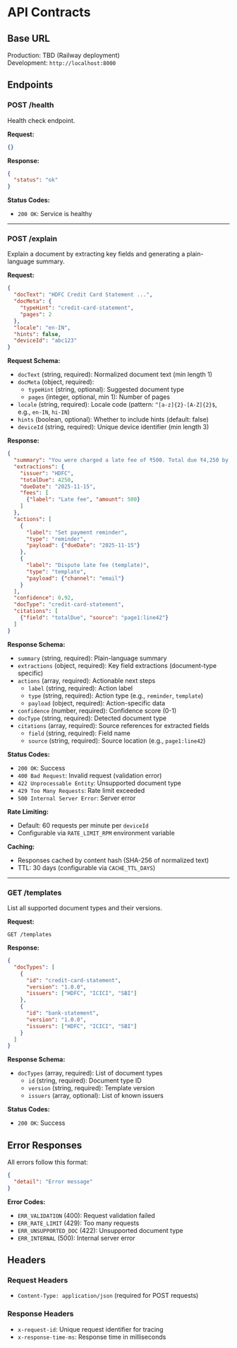 # API Contracts

## Base URL

Production: TBD (Railway deployment)  
Development: `http://localhost:8000`

## Endpoints

### POST /health

Health check endpoint.

**Request:**
```json
{}
```

**Response:**
```json
{
  "status": "ok"
}
```

**Status Codes:**
- `200 OK`: Service is healthy

---

### POST /explain

Explain a document by extracting key fields and generating a plain-language summary.

**Request:**
```json
{
  "docText": "HDFC Credit Card Statement ...",
  "docMeta": {
    "typeHint": "credit-card-statement",
    "pages": 2
  },
  "locale": "en-IN",
  "hints": false,
  "deviceId": "abc123"
}
```

**Request Schema:**
- `docText` (string, required): Normalized document text (min length 1)
- `docMeta` (object, required):
  - `typeHint` (string, optional): Suggested document type
  - `pages` (integer, optional, min 1): Number of pages
- `locale` (string, required): Locale code (pattern: `^[a-z]{2}-[A-Z]{2}$`, e.g., `en-IN`, `hi-IN`)
- `hints` (boolean, optional): Whether to include hints (default: false)
- `deviceId` (string, required): Unique device identifier (min length 3)

**Response:**
```json
{
  "summary": "You were charged a late fee of ₹500. Total due ₹4,250 by 15 Nov.",
  "extractions": {
    "issuer": "HDFC",
    "totalDue": 4250,
    "dueDate": "2025-11-15",
    "fees": [
      {"label": "Late fee", "amount": 500}
    ]
  },
  "actions": [
    {
      "label": "Set payment reminder",
      "type": "reminder",
      "payload": {"dueDate": "2025-11-15"}
    },
    {
      "label": "Dispute late fee (template)",
      "type": "template",
      "payload": {"channel": "email"}
    }
  ],
  "confidence": 0.92,
  "docType": "credit-card-statement",
  "citations": [
    {"field": "totalDue", "source": "page1:line42"}
  ]
}
```

**Response Schema:**
- `summary` (string, required): Plain-language summary
- `extractions` (object, required): Key field extractions (document-type specific)
- `actions` (array, required): Actionable next steps
  - `label` (string, required): Action label
  - `type` (string, required): Action type (e.g., `reminder`, `template`)
  - `payload` (object, required): Action-specific data
- `confidence` (number, required): Confidence score (0-1)
- `docType` (string, required): Detected document type
- `citations` (array, required): Source references for extracted fields
  - `field` (string, required): Field name
  - `source` (string, required): Source location (e.g., `page1:line42`)

**Status Codes:**
- `200 OK`: Success
- `400 Bad Request`: Invalid request (validation error)
- `422 Unprocessable Entity`: Unsupported document type
- `429 Too Many Requests`: Rate limit exceeded
- `500 Internal Server Error`: Server error

**Rate Limiting:**
- Default: 60 requests per minute per `deviceId`
- Configurable via `RATE_LIMIT_RPM` environment variable

**Caching:**
- Responses cached by content hash (SHA-256 of normalized text)
- TTL: 30 days (configurable via `CACHE_TTL_DAYS`)

---

### GET /templates

List all supported document types and their versions.

**Request:**
```
GET /templates
```

**Response:**
```json
{
  "docTypes": [
    {
      "id": "credit-card-statement",
      "version": "1.0.0",
      "issuers": ["HDFC", "ICICI", "SBI"]
    },
    {
      "id": "bank-statement",
      "version": "1.0.0",
      "issuers": ["HDFC", "ICICI", "SBI"]
    }
  ]
}
```

**Response Schema:**
- `docTypes` (array, required): List of document types
  - `id` (string, required): Document type ID
  - `version` (string, required): Template version
  - `issuers` (array, optional): List of known issuers

**Status Codes:**
- `200 OK`: Success

## Error Responses

All errors follow this format:

```json
{
  "detail": "Error message"
}
```

**Error Codes:**
- `ERR_VALIDATION` (400): Request validation failed
- `ERR_RATE_LIMIT` (429): Too many requests
- `ERR_UNSUPPORTED_DOC` (422): Unsupported document type
- `ERR_INTERNAL` (500): Internal server error

## Headers

### Request Headers
- `Content-Type: application/json` (required for POST requests)

### Response Headers
- `x-request-id`: Unique request identifier for tracing
- `x-response-time-ms`: Response time in milliseconds

